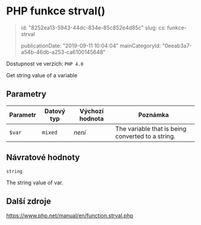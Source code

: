 PHP funkce strval()
===================

> id: "8252ea13-5943-44dc-834e-85c852e4d85c"
> slug:
> 	cs: funkce-strval
>
> publicationDate: "2019-09-11 10:04:04"
> mainCategoryId: "0eeab3a7-a54b-46db-a253-ca6100145648"

Dostupnost ve verzích: `PHP 4.0`

Get string value of a variable


Parametry
--------------

| Parametr | Datový typ | Výchozí hodnota | Poznámka |
|-----|-----|-----|-----|
| `$var` | `mixed` | *není* | The variable that is being converted to a string. |


Návratové hodnoty
----------------

`string`

The string value of var.

Další zdroje
------------

https://www.php.net/manual/en/function.strval.php
